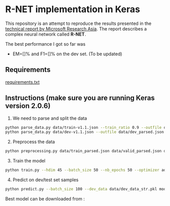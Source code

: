 # R-NET implementation in Keras

This repository is an attempt to reproduce the results presented in the [technical report by Microsoft Research Asia](https://www.microsoft.com/en-us/research/wp-content/uploads/2017/05/r-net.pdf). The report describes a complex neural network called **R-NET**.

The best performance I got so far was 
- EM=[]% and F1=[]% on the dev set. (To be updated)

## Requirements
[requirements.txt](https://github.com/halloTheCoder/RNet-Keras/tree/master/requirements.txt)

## Instructions (make sure you are running Keras version 2.0.6)

1. We need to parse and split the data
```sh
python parse_data.py data/train-v1.1.json --train_ratio 0.9 --outfile data/train_parsed.json --outfile_valid data/valid_parsed.json
python parse_data.py data/dev-v1.1.json --outfile data/dev_parsed.json
```

2. Preprocess the data
```sh
python preprocessing.py data/train_parsed.json data/valid_parsed.json data/dev_parsed.json --outfile data/train_data_str.pkl data/valid_data_str.pkl data/dev_data_str.pkl --include_str
```

3. Train the model
```sh
python train.py --hdim 45 --batch_size 50 --nb_epochs 50 --optimizer adadelta --lr 1 --dropout 0.2 --char_level_embeddings --train_data data/train_data_str.pkl --valid_data data/valid_data_str.pkl
```

4. Predict on dev/test set samples
```sh
python predict.py --batch_size 100 --dev_data data/dev_data_str.pkl models/31-t3.05458271443-v3.27696280528.model prediction.json
```

Best model can be downloaded from : 

